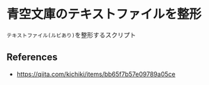 
# 青空文庫のテキストファイルを整形

``テキストファイル(ルビあり)``を整形するスクリプト

## References

- <https://qiita.com/kichiki/items/bb65f7b57e09789a05ce>
